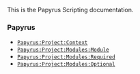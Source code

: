 This is the Papyrus Scripting documentation.

### Papyrus ###
* [`Papyrus:Project:Context`](Documents/Papyrus_Project_Context.md)
* [`Papyrus:Project:Modules:Module`](Documents/Papyrus_Project_Modules_Module.md)
* [`Papyrus:Project:Modules:Required`](Documents/Papyrus_Project_Modules_Required.md)
* [`Papyrus:Project:Modules:Optional`](Documents/Papyrus_Project_Modules_Optional.md)
